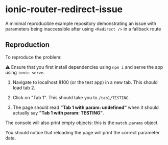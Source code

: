 # ionic-router-redirect-issue
A minimal reproducible example repository demonstrating an issue with parameters being inaccessible after using `<Redirect />` in a fallback route

## Reproduction
To reproduce the problem:

⚠️ Ensure that you first install dependencies using `npm i` and serve the app using `ionic serve`.

1) Navigate to localhost:8100 (or the test app) in a new tab. 
    This should load tab 2.
2) Click on "Tab 1".
    This should take you to `/tab1/TESTING`.
    
3) The page should read **"Tab 1 with param: undefined"** when it should actually say **"Tab 1 with param: TESTING"**. 

The console will also print empty objects: this is the `match.params` object. 

You should notice that reloading the page will print the correct parameter data.
